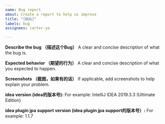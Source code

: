 ```yaml
---
name: Bug report
about: Create a report to help us improve
title: "[BUG]"
labels: bug
assignees: carter-ya

---
```


**Describe the bug （描述这个Bug）**
A clear and concise description of what the bug is.

**Expected behavior （期望的行为）**
A clear and concise description of what you expected to happen.

**Screenshots （截图，如果有的话）**
If applicable, add screenshots to help explain your problem.

**idea version (idea的版本号):**
For example: IntelliJ IDEA 2019.3.3 (Ultimate Edition)

**idea plugin jpa support version (idea plugin jpa support的版本号）:**
For example: 1.1.7
